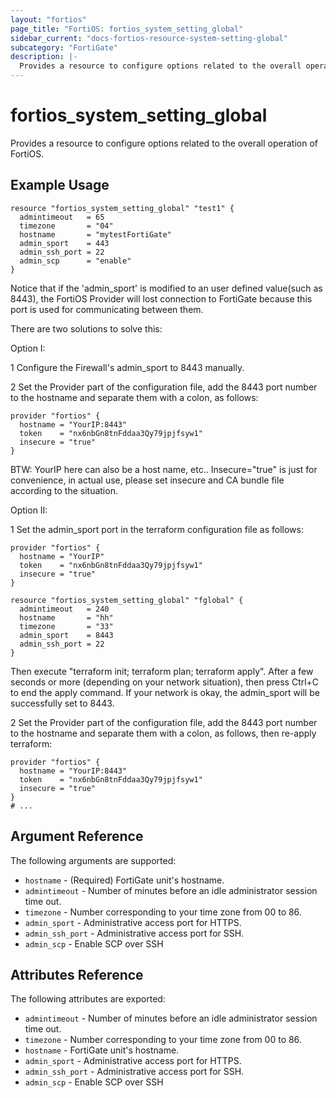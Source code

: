 ```yaml
---
layout: "fortios"
page_title: "FortiOS: fortios_system_setting_global"
sidebar_current: "docs-fortios-resource-system-setting-global"
subcategory: "FortiGate"
description: |-
  Provides a resource to configure options related to the overall operation of FortiOS.
---
```


# fortios_system_setting_global

Provides a resource to configure options related to the overall operation of FortiOS.

## Example Usage

```hcl
resource "fortios_system_setting_global" "test1" {
  admintimeout   = 65
  timezone       = "04"
  hostname       = "mytestFortiGate"
  admin_sport    = 443
  admin_ssh_port = 22
  admin_scp      = "enable"
}
```

Notice that if the 'admin_sport' is modified to an user defined value(such as 8443), the FortiOS Provider will lost connection to FortiGate because this port is used for communicating between them.

There are two solutions to solve this:

Option I:

1 Configure the Firewall's admin_sport to 8443 manually.

2 Set the Provider part of the configuration file, add the 8443 port number to the hostname and separate them with a colon, as follows:

```hcl
provider "fortios" {
  hostname = "YourIP:8443"
  token    = "nx6nbGn8tnFddaa3Qy79jpjfsyw1"
  insecure = "true"
}
```

BTW: YourIP here can also be a host name, etc.. Insecure="true" is just for convenience, in actual use, please set insecure and CA bundle file according to the situation.

Option II:

1 Set the admin_sport port in the terraform configuration file as follows:

```hcl
provider "fortios" {
  hostname = "YourIP"
  token    = "nx6nbGn8tnFddaa3Qy79jpjfsyw1"
  insecure = "true"
}

resource "fortios_system_setting_global" "fglobal" {
  admintimeout   = 240
  hostname       = "hh"
  timezone       = "33"
  admin_sport    = 8443
  admin_ssh_port = 22
}
```

Then execute "terraform init; terraform plan; terraform apply". After a few seconds or more (depending on your network situation), then press Ctrl+C to end the apply command. If your network is okay, the admin_sport will be successfully set to 8443.

2 Set the Provider part of the configuration file, add the 8443 port number to the hostname and separate them with a colon, as follows, then re-apply terraform:

```hcl
provider "fortios" {
  hostname = "YourIP:8443"
  token    = "nx6nbGn8tnFddaa3Qy79jpjfsyw1"
  insecure = "true"
}
# ...
```


## Argument Reference
The following arguments are supported:

* `hostname` - (Required) FortiGate unit's hostname.
* `admintimeout` - Number of minutes before an idle administrator session time out.
* `timezone` - Number corresponding to your time zone from 00 to 86.
* `admin_sport` - Administrative access port for HTTPS.
* `admin_ssh_port` - Administrative access port for SSH.
* `admin_scp` - Enable SCP over SSH

## Attributes Reference
The following attributes are exported:

* `admintimeout` - Number of minutes before an idle administrator session time out.
* `timezone` - Number corresponding to your time zone from 00 to 86.
* `hostname` - FortiGate unit's hostname.
* `admin_sport` - Administrative access port for HTTPS.
* `admin_ssh_port` - Administrative access port for SSH.
* `admin_scp` - Enable SCP over SSH
